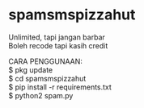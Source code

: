 # spamsmspizzahut
Unlimited, tapi jangan barbar\
Boleh recode tapi kasih credit

CARA PENGGUNAAN:\
$ pkg update\
$ cd spamsmspizzahut\
$ pip install -r requirements.txt\
$ python2 spam.py
